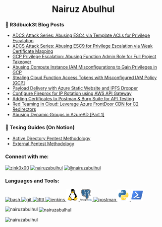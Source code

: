 <h1 align="center">Nairuz Abulhul</h1>

### 🔴 R3dbuck3t Blog Posts
<!-- BLOG-POST-LIST:START -->
- [ADCS Attack Series: Abusing ESC4 via Template ACLs for Privilege Escalation](https://medium.com/r3d-buck3t/adcs-attack-series-abusing-esc4-via-template-acls-for-privilege-escalation-98320f0da59a?source=rss----25eaa8551178---4)
- [ADCS Attack Series: Abusing ESC9 for Privilege Escalation via Weak Certificate Mapping](https://medium.com/r3d-buck3t/adcs-attack-series-abusing-esc9-for-privilege-escalation-via-weak-certificate-mapping-d625aceb5942?source=rss----25eaa8551178---4)
- [GCP Privilege Escalation: Abusing Function Admin Role for Full Project Takeover](https://medium.com/r3d-buck3t/gcp-privilege-escalation-abusing-function-admin-role-for-full-project-takeover-4be96a951ddc?source=rss----25eaa8551178---4)
- [Abusing Compute Instance IAM Misconfigurations to Gain Privileges in GCP](https://medium.com/r3d-buck3t/abusing-compute-instance-iam-misconfigurations-to-gain-privileges-in-gcp-c0371280f21d?source=rss----25eaa8551178---4)
- [Stealing Cloud Function Access Tokens with Misconfigured IAM Policy [GCP]](https://medium.com/r3d-buck3t/stealing-cloud-function-access-tokens-with-misconfigured-iam-policy-gcp-5e79538e88ac?source=rss----25eaa8551178---4)
- [Payload Delivery with Azure Static Website and IPFS Dropper](https://medium.com/r3d-buck3t/payload-delivery-with-azure-static-website-and-ipfs-dropper-3de6a09ad1f3?source=rss----25eaa8551178---4)
- [Configure Fireprox for IP Rotation using AWS API Gateway](https://medium.com/r3d-buck3t/configure-fireprox-for-ip-rotation-using-aws-api-gateway-b37ff3523e36?source=rss----25eaa8551178---4)
- [Adding Certificates to Postman &amp; Burp Suite for API Testing](https://medium.com/r3d-buck3t/adding-certificates-to-postman-burp-suite-for-api-testing-06339a6d072a?source=rss----25eaa8551178---4)
- [Red Teaming in Cloud: Leverage Azure FrontDoor CDN for C2 Redirectors](https://medium.com/r3d-buck3t/red-teaming-in-cloud-leverage-azure-frontdoor-cdn-for-c2-redirectors-79dd9ca98178?source=rss----25eaa8551178---4)
- [Abusing Dynamic Groups in AzureAD [Part 1]](https://medium.com/r3d-buck3t/abusing-dynamic-groups-in-azuread-part-1-ff12e328c8c0?source=rss----25eaa8551178---4)
<!-- BLOG-POST-LIST:END -->

### 🔴 Tesing Guides (On Notion) 
- [Active Directory Pentest Methodology](https://r3dbuck3t.notion.site/Windows-Active-Directory-Pentest-Methodology-e8b133fb1342403aabde337b82f66fbd)
- [External Pentest Methodology](https://r3dbuck3t.notion.site/External-Pentest-Methodology-2c8d2d0473814cbcae511eb99a8734c5?pvs=4)

<h3 align="left">Connect with me:</h3>
<p align="left">
<a href="https://x.com/zink0x00" target="blank"><img align="center" src="https://raw.githubusercontent.com/rahuldkjain/github-profile-readme-generator/master/src/images/icons/Social/twitter.svg" alt="zink0x00" height="30" width="40" /></a>
<a href="https://linkedin.com/in/nairuzabulhul" target="blank"><img align="center" src="https://raw.githubusercontent.com/rahuldkjain/github-profile-readme-generator/master/src/images/icons/Social/linked-in-alt.svg" alt="nairuzabulhul" height="30" width="40" /></a>
<a href="https://medium.com/r3d-buck3t" target="blank"><img align="center" src="https://raw.githubusercontent.com/rahuldkjain/github-profile-readme-generator/master/src/images/icons/Social/medium.svg" alt="@nairuzabulhul" height="30" width="40" /></a>
</p>

<h3 align="left">Languages and Tools:</h3>
<p align="left"> <a href="https://www.gnu.org/software/bash/" target="_blank" rel="noreferrer"> <img src="https://www.vectorlogo.zone/logos/gnu_bash/gnu_bash-icon.svg" alt="bash" width="40" height="40"/> </a> <a href="https://git-scm.com/" target="_blank" rel="noreferrer"> <img src="https://www.vectorlogo.zone/logos/git-scm/git-scm-icon.svg" alt="git" width="40" height="40"/> </a> <a href="https://ifttt.com/" target="_blank" rel="noreferrer"> <img src="https://www.vectorlogo.zone/logos/ifttt/ifttt-ar21.svg" alt="ifttt" width="40" height="40"/> </a> <a href="https://www.jenkins.io" target="_blank" rel="noreferrer"> <img src="https://www.vectorlogo.zone/logos/jenkins/jenkins-icon.svg" alt="jenkins" width="40" height="40"/> </a> <a href="https://www.linux.org/" target="_blank" rel="noreferrer"> <img src="https://raw.githubusercontent.com/devicons/devicon/master/icons/linux/linux-original.svg" alt="linux" width="40" height="40"/> </a> <a href="https://www.postgresql.org" target="_blank" rel="noreferrer"> <img src="https://raw.githubusercontent.com/devicons/devicon/master/icons/postgresql/postgresql-original-wordmark.svg" alt="postgresql" width="40" height="40"/> </a> <a href="https://postman.com" target="_blank" rel="noreferrer"> <img src="https://www.vectorlogo.zone/logos/getpostman/getpostman-icon.svg" alt="postman" width="40" height="40"/> </a> <a href="https://www.python.org" target="_blank" rel="noreferrer"> <img src="https://raw.githubusercontent.com/devicons/devicon/master/icons/python/python-original.svg" alt="python" width="40" height="40"/> <img src="https://raw.githubusercontent.com/nairuzabulhul/nairuzabulhul/main/imges/PowerShell_5.0_icon.png" alt="python" width="40" height="40"/></a> </p>

<p><img align="left" src="https://github-readme-stats.vercel.app/api/top-langs?username=nairuzabulhul&show_icons=true&locale=en&layout=compact" alt="nairuzabulhul" /></p>

<p>&nbsp;<img align="center" src="https://github-readme-stats.vercel.app/api?username=nairuzabulhul&show_icons=true&locale=en" alt="nairuzabulhul" /></p>

<p><img align="center" src="https://github-readme-streak-stats.herokuapp.com/?user=nairuzabulhul&" alt="nairuzabulhul" /></p>

